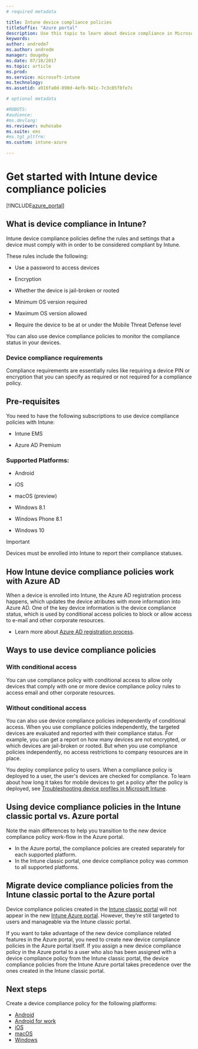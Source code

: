 ```yaml
---
# required metadata

title: Intune device compliance policies
titleSuffix: "Azure portal"
description: Use this topic to learn about device compliance in Microsoft Intune"
keywords:
author: andredm7
ms.author: andredm
manager: dougeby
ms.date: 07/18/2017
ms.topic: article
ms.prod:
ms.service: microsoft-intune
ms.technology:
ms.assetid: a916fa0d-890d-4efb-941c-7c3c05f8fe7c

# optional metadata

#ROBOTS:
#audience:
#ms.devlang:
ms.reviewer: muhosabe
ms.suite: ems
#ms.tgt_pltfrm:
ms.custom: intune-azure

---
```


# Get started with Intune device compliance policies

[!INCLUDE[azure_portal](./includes/azure_portal.md)]

## What is device compliance in Intune?

Intune device compliance policies define the rules and settings that a device must comply with in order to be considered compliant by Intune.

These rules include the following:

- Use a password to access devices

- Encryption

- Whether the device is jail-broken or rooted

- Minimum OS version required

- Maximum OS version allowed

- Require the device to be at or under the Mobile Threat Defense level

You can also use device compliance policies to monitor the compliance status in your devices.

### Device compliance requirements

Compliance requirements are essentially rules like requiring a device PIN or encryption that you can specify as required or not required for a compliance policy.

<!---### Actions for noncompliance

You can specify what needs to happen when a device is determined as noncompliant. This can be a sequence of actions during a specific time.
When you specify these actions, Intune will automatically initiate them in the sequence you specify. See the following example of a sequence of
actions for a device that continues to be in the noncompliant status for
a week:

-   When the device is first determined to be noncompliant, an email with noncompliant notification is sent to the user.

-   3 days after initial noncompliance state, a follow up reminder is sent to the user.

-   5 days after initial noncompliance state, a final reminder with a notification that access to company resources will be blocked on the device in 2 days if the compliance issues are not remediated is sent to the user.

-   7 days after initial noncompliance state, access to company resources is blocked. This requires that you have conditional access policy that specifies that access from noncompliant devices should    be blocked for services such as Exchange and SharePoint.

### Grace Period

This is the time between when a device is first determined as
noncompliant to when access to company resources on that device is blocked. This time allows for time that the user has to resolve
compliance issues on the device. You can also use this time to create your action sequences to send notifications to the user before their access is blocked.

Remember that you need to implement conditional access policies in addition to compliance policies in order for access to company resources to be blocked.--->

##  Pre-requisites

You need to have the following subscriptions to use device compliance policies with Intune:

- Intune EMS

- Azure AD Premium

###  Supported Platforms:

-   Android

-   iOS

-   macOS (preview)

-   Windows 8.1

-   Windows Phone 8.1

-   Windows 10

> [!IMPORTANT]
> Devices must be enrolled into Intune to report their compliance statuses.

## How Intune device compliance policies work with Azure AD

When a device is enrolled into Intune, the Azure AD registration process happens, which updates the device atributes with more information into Azure AD. One of the key device information is the device compliance status, which is used by conditional access policies to block or allow access to e-mail and other corporate resources.

- Learn more about [Azure AD registration process](https://docs.microsoft.com/azure/active-directory/active-directory-device-registration-overview).

##  Ways to use device compliance policies

### With conditional access
You can use compliance policy with conditional access to allow only devices that comply with one or more device compliance policy rules to access email and other corporate resources.

### Without conditional access
You can also use device compliance policies independently of conditional access. When you use compliance policies independently, the targeted devices are evaluated and reported with their compliance status. For example, you can get a report on how many devices are not encrypted, or which devices are jail-broken or rooted. But when you use compliance policies independently, no access restrictions to company resources are in place.

You deploy compliance policy to users. When a compliance policy is deployed to a user, the user's devices are checked for compliance. To learn about how long it takes for mobile devices to get a policy after the policy is deployed, see [Troubleshooting device profiles in Microsoft Intune](device-profile-troubleshoot#how-long-does-it-take-for-mobile-devices-to-get-a-policy-or-apps-after-they-have-been-assigned).

##  Using device compliance policies in the Intune classic portal vs. Azure portal

Note the main differences to help you transition to the new device compliance policy work-flow in the Azure portal.

- In the Azure portal, the compliance policies are created separately for each supported platform.
- In the Intune classic portal, one device compliance policy was common to all supported platforms.

<!--- -   In the Azure portal, you have the ability to specify actions and notifications that are intiated when a device is determined to be noncompliant. This ability does not exist in the Intune admin console.

-   In the Azure portal, you can set a grace period to allow time for the end-user to get their device back to compliance status before they completely lose the ability to get company data on their device. This is not available in the Intune admin console.--->

##  Migrate device compliance policies from the Intune classic portal to the Azure portal

Device compliance policies created in the [Intune classic portal](https://manage.microsoft.com) will not appear in the new [Intune Azure portal](https://portal.azure.com). However, they’re still targeted to users and manageable via the Intune classic portal.

If you want to take advantage of the new device compliance related features in the Azure portal, you need to create new device compliance policies in the Azure portal itself. If you assign a new device compliance policy in the Azure portal to a user who also has been assigned with a device compliance policy from the Intune classic portal, the device compliance policies from the Intune Azure portal takes precedence over the ones created in the Intune classic portal.

##  Next steps

Create a device compliance policy for the following platforms:

- [Android](compliance-policy-create-android.md)
- [Android for work](compliance-policy-create-android-for-work.md)
- [iOS](compliance-policy-create-ios.md)
- [macOS](compliance-policy-create-mac-os.md)
- [Windows](compliance-policy-create-windows.md)
